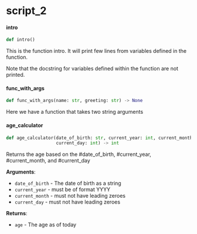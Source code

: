 <a id="script_2"></a>

# script\_2

<a id="script_2.intro"></a>

#### intro

```python
def intro()
```

This is the function intro.
It will print few lines from variables defined in the function.

Note that the docstring for variables defined within the function are not printed.

<a id="script_2.func_with_args"></a>

#### func\_with\_args

```python
def func_with_args(name: str, greeting: str) -> None
```

Here we have a function that takes two string arguments

<a id="script_2.age_calculator"></a>

#### age\_calculator

```python
def age_calculator(date_of_birth: str, current_year: int, current_month: int,
                   current_day: int) -> int
```

Returns the age based on the #date_of_birth, #current_year, #current_month, and #current_day

**Arguments**:

- `date_of_birth` - The date of birth as a string
- `current_year` - must be of format YYYY
- `current_month` - must not have leading zeroes
- `current_day` - must not have leading zeroes
  

**Returns**:

- `age` - The age as of today

